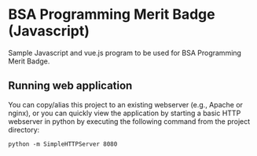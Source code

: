# BSA Programming Merit Badge (Javascript)

Sample Javascript and vue.js program to be used for BSA Programming Merit Badge.

## Running web application

You can copy/alias this project to an existing webserver (e.g., Apache or nginx), or you can quickly view the application by starting a basic HTTP webserver in python by executing the following command from the project directory:

```shell
python -m SimpleHTTPServer 8080
```
